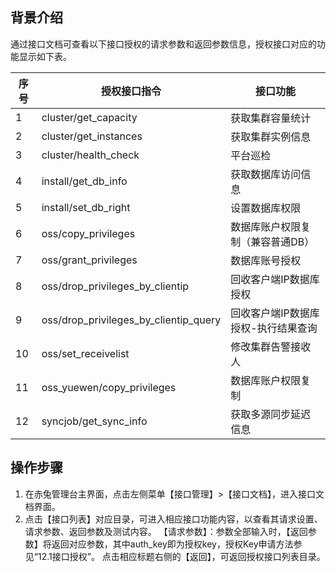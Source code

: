 ## 背景介绍
通过接口文档可查看以下接口授权的请求参数和返回参数信息，授权接口对应的功能显示如下表。

| 序号 | 授权接口指令                      | 接口功能                        |
| -------- | ------------------------------------- | ----------------------------------- |
| 1        | cluster/get_capacity                  | 获取集群容量统计                    |
| 2        | cluster/get_instances                 | 获取集群实例信息                    |
| 3        | cluster/health_check                  | 平台巡检                            |
| 4        | install/get_db_info                   | 获取数据库访问信息                  |
| 5        | install/set_db_right                  | 设置数据库权限                      |
| 6        | oss/copy_privileges                   | 数据库账户权限复制（兼容普通DB）    |
| 7        | oss/grant_privileges                  | 数据库账号授权                      |
| 8        | oss/drop_privileges_by_clientip       | 回收客户端IP数据库授权              |
| 9        | oss/drop_privileges_by_clientip_query | 回收客户端IP数据库授权-执行结果查询 |
| 10       | oss/set_receivelist                   | 修改集群告警接收人                  |
| 11       | oss_yuewen/copy_privileges            | 数据库账户权限复制                  |
| 12       | syncjob/get_sync_info                 | 获取多源同步延迟信息                |

## 操作步骤
1. 在赤兔管理台主界面，点击左侧菜单【接口管理】>【接口文档】，进入接口文档界面。
2. 点击【接口列表】对应目录，可进入相应接口功能内容，以查看其请求设置、请求参数、返回参数及测试内容。 【请求参数】：参数全部输入时，【返回参数】将返回对应参数，其中auth_key即为授权key，授权Key申请方法参见“12.1接口授权”。 点击相应标题右侧的【返回】，可返回授权接口列表目录。
